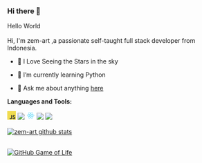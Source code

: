 ### Hi there 👋

Hello World 
<br />
<br />
Hi, I'm zem-art ,a passionate self-taught full stack developer from Indonesia.

- 🔭 I Love Seeing the Stars in the sky 

  <!--I’m currently working on [renderless-components]-->
- 🌱 I’m currently learning Python 
<!-- - 👯 I’m looking to collaborate on [Github Readme Stats]-->
- 💬 Ask me about anything [here](https://t.me/zenid_175)

**Languages and Tools:**  

<code><img height="20" src="https://raw.githubusercontent.com/github/explore/80688e429a7d4ef2fca1e82350fe8e3517d3494d/topics/javascript/javascript.png"></code>
<code><img height="20" src="https://www.python.org/static/opengraph-icon-200x200.png"></code>
<code><img height="20" src="https://raw.githubusercontent.com/github/explore/80688e429a7d4ef2fca1e82350fe8e3517d3494d/topics/react/react.png"></code>
<code><img height="20" src="https://external-content.duckduckgo.com/iu/?u=https%3A%2F%2Ftse1.mm.bing.net%2Fth%3Fid%3DOIP.yPRN87C9vjrdtIBY7UTAiAHaGs%26pid%3DApi&f=1"></code>
<code><img height="20" src="https://img.pngio.com/django-web-development-web-framework-python-software-framework-django-png-728_550.jpg"></code>
<!-- <code><img height="20" src="https://raw.githubusercontent.com/github/explore/80688e429a7d4ef2fca1e82350fe8e3517d3494d/topics/nodejs/nodejs.png"></code> -->

<a href="https://github.com/zem-art/github-readme-stats">
  <img align="center" src="https://github-readme-stats.anuraghazra1.vercel.app/api?username=zem-art&show_icons=true&include_all_commits=true&theme=material-palenight" alt="zem-art github stats" />
<br />
<br />

[![GitHub Game of Life](https://github4life.herokuapp.com/ethomson.gif?z=6)](https://github4life.herokuapp.com/ethomson)

<!--
**zem-art/zem-art** is a ✨ _special_ ✨ repository because its `README.md` (this file) appears on your GitHub profile.


